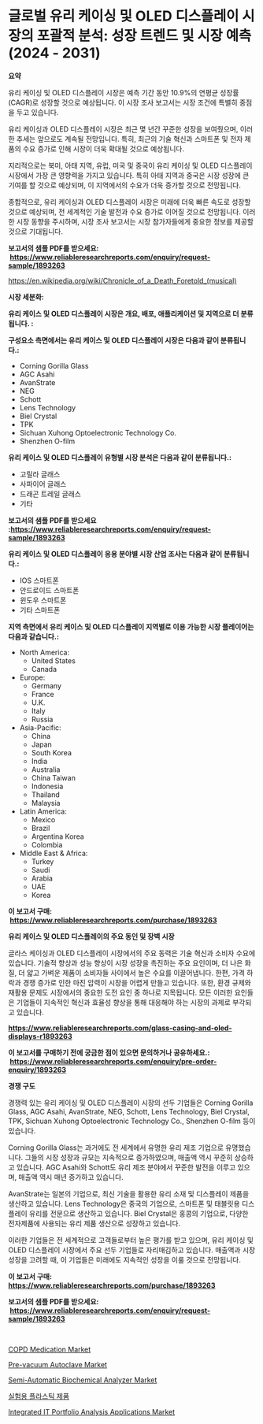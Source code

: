<p><h1>글로벌 유리 케이싱 및 OLED 디스플레이 시장의 포괄적 분석: 성장 트렌드 및 시장 예측 (2024 - 2031)</h1></p><p><strong>요약</strong></p>
<p><p>유리 케이싱 및 OLED 디스플레이 시장은 예측 기간 동안 10.9%의 연평균 성장률(CAGR)로 성장할 것으로 예상됩니다. 이 시장 조사 보고서는 시장 조건에 특별히 중점을 두고 있습니다.</p><p>유리 케이싱과 OLED 디스플레이 시장은 최근 몇 년간 꾸준한 성장을 보여줬으며, 이러한 추세는 앞으로도 계속될 전망입니다. 특히, 최근의 기술 혁신과 스마트폰 및 전자 제품의 수요 증가로 인해 시장이 더욱 확대될 것으로 예상됩니다.</p><p>지리적으로는 북미, 아태 지역, 유럽, 미국 및 중국이 유리 케이싱 및 OLED 디스플레이 시장에서 가장 큰 영향력을 가지고 있습니다. 특히 아태 지역과 중국은 시장 성장에 큰 기여를 할 것으로 예상되며, 이 지역에서의 수요가 더욱 증가할 것으로 전망됩니다.</p><p>종합적으로, 유리 케이싱과 OLED 디스플레이 시장은 미래에 더욱 빠른 속도로 성장할 것으로 예상되며, 전 세계적인 기술 발전과 수요 증가로 이어질 것으로 전망됩니다. 이러한 시장 동향을 주시하며, 시장 조사 보고서는 시장 참가자들에게 중요한 정보를 제공할 것으로 기대됩니다.</p></p>
<p><strong>보고서의 샘플 PDF를 받으세요: &nbsp;<a href="https://www.reliableresearchreports.com/enquiry/request-sample/1893263">https://www.reliableresearchreports.com/enquiry/request-sample/1893263</a></strong></p>
<p><a href="https://en.wikipedia.org/wiki/Chronicle_of_a_Death_Foretold_(musical)">https://en.wikipedia.org/wiki/Chronicle_of_a_Death_Foretold_(musical)</a></p>
<p><strong>시장 세분화:</strong></p>
<p><strong> 유리 케이스 및 OLED 디스플레이 시장은 개요, 배포, 애플리케이션 및 지역으로 더 분류됩니다. :</strong></p>
<p><strong>구성요소 측면에서는 유리 케이스 및 OLED 디스플레이 시장은 다음과 같이 분류됩니다.:</strong></p>
<p><ul><li>Corning Gorilla Glass</li><li>AGC Asahi</li><li>AvanStrate</li><li>NEG</li><li>Schott</li><li>Lens Technology</li><li>Biel Crystal</li><li>TPK</li><li>Sichuan Xuhong Optoelectronic Technology Co.</li><li>Shenzhen O-film</li></ul></p>
<p><strong> 유리 케이스 및 OLED 디스플레이 유형별 시장 분석은 다음과 같이 분류됩니다.:</strong></p>
<p><ul><li>고릴라 글래스</li><li>사파이어 글래스</li><li>드래곤 트레일 글래스</li><li>기타</li></ul></p>
<p><strong>보고서의 샘플 PDF를 받으세요 :<a href="https://www.reliableresearchreports.com/enquiry/request-sample/1893263">https://www.reliableresearchreports.com/enquiry/request-sample/1893263</a></strong></p>
<p><strong> 유리 케이스 및 OLED 디스플레이 응용 분야별 시장 산업 조사는 다음과 같이 분류됩니다.:</strong></p>
<p><ul><li>IOS 스마트폰</li><li>안드로이드 스마트폰</li><li>윈도우 스마트폰</li><li>기타 스마트폰</li></ul></p>
<p><strong>지역 측면에서 유리 케이스 및 OLED 디스플레이 지역별로 이용 가능한 시장 플레이어는 다음과 같습니다.:</strong></p>
<p><ul>
    <li>
        North America:
        <ul>
            <li>United States</li>
            <li>Canada</li>
        </ul>
    </li>
    <li>
        Europe:
        <ul>
            <li>Germany</li>
            <li>France</li>
            <li>U.K.</li>
            <li>Italy</li>
            <li>Russia</li>
        </ul>
    </li>
    <li>
        Asia-Pacific:
        <ul>
            <li>China</li>
            <li>Japan</li>
            <li>South Korea</li>
            <li>India</li>
            <li>Australia</li>
            <li>China Taiwan</li>
            <li>Indonesia</li>
            <li>Thailand</li>
            <li>Malaysia</li>
        </ul>
    </li>
    <li>
        Latin America:
        <ul>
            <li>Mexico</li>
            <li>Brazil</li>
            <li>Argentina Korea</li>
            <li>Colombia</li>
        </ul>
    </li>
    <li>
        Middle East & Africa:
        <ul>
            <li>Turkey</li>
            <li>Saudi</li>
            <li>Arabia</li>
            <li>UAE</li>
            <li>Korea</li>
        </ul>
    </li>
    </ul></p>
<p><strong>이 보고서 구매: &nbsp;<a href="https://www.reliableresearchreports.com/purchase/1893263">https://www.reliableresearchreports.com/purchase/1893263</a></strong></p>
<p><strong>유리 케이스 및 OLED 디스플레이의 주요 동인 및 장벽 시장</strong></p>
<p><p>글라스 케이싱과 OLED 디스플레이 시장에서의 주요 동력은 기술 혁신과 소비자 수요에 있습니다. 기술적 향상과 성능 향상이 시장 성장을 촉진하는 주요 요인이며, 더 나은 화질, 더 얇고 가벼운 제품이 소비자들 사이에서 높은 수요를 이끌어냅니다. 한편, 가격 하락과 경쟁 증가로 인한 마진 압력이 시장을 어렵게 만들고 있습니다. 또한, 환경 규제와 재활용 문제도 시장에서의 중요한 도전 요인 중 하나로 지목됩니다. 모든 이러한 요인들은 기업들이 지속적인 혁신과 효율성 향상을 통해 대응해야 하는 시장의 과제로 부각되고 있습니다.</p></p>
<p><strong><a href="https://www.reliableresearchreports.com/glass-casing-and-oled-displays-r1893263">https://www.reliableresearchreports.com/glass-casing-and-oled-displays-r1893263</a></strong></p>
<p><strong>이 보고서를 구매하기 전에 궁금한 점이 있으면 문의하거나 공유하세요.: &nbsp;<a href="https://www.reliableresearchreports.com/enquiry/pre-order-enquiry/1893263">https://www.reliableresearchreports.com/enquiry/pre-order-enquiry/1893263</a></strong></p>
<p><strong>경쟁 구도</strong></p>
<p><p>경쟁력 있는 유리 케이싱 및 OLED 디스플레이 시장의 선두 기업들은  Corning Gorilla Glass, AGC Asahi, AvanStrate, NEG, Schott, Lens Technology, Biel Crystal, TPK, Sichuan Xuhong Optoelectronic Technology Co., Shenzhen O-film 등이 있습니다.</p><p>Corning Gorilla Glass는 과거에도 전 세계에서 유명한 유리 제조 기업으로 유명했습니다. 그들의 시장 성장과 규모는 지속적으로 증가하였으며, 매출액 역시 꾸준히 상승하고 있습니다. AGC Asahi와 Schott도 유리 제조 분야에서 꾸준한 발전을 이루고 있으며, 매출액 역시 매년 증가하고 있습니다.</p><p>AvanStrate는 일본의 기업으로, 최신 기술을 활용한 유리 소재 및 디스플레이 제품을 생산하고 있습니다. Lens Technology은 중국의 기업으로, 스마트폰 및 태블릿용 디스플레이 유리를 전문으로 생산하고 있습니다. Biel Crystal은 홍콩의 기업으로, 다양한 전자제품에 사용되는 유리 제품 생산으로 성장하고 있습니다.</p><p>이러한 기업들은 전 세계적으로 고객들로부터 높은 평가를 받고 있으며, 유리 케이싱 및 OLED 디스플레이 시장에서 주요 선두 기업들로 자리매김하고 있습니다. 매출액과 시장 성장을 고려할 때, 이 기업들은 미래에도 지속적인 성장을 이룰 것으로 전망됩니다.</p></p>
<p><strong>이 보고서 구매: &nbsp; <a href="https://www.reliableresearchreports.com/purchase/1893263">https://www.reliableresearchreports.com/purchase/1893263</a></strong></p>
<p><strong>보고서의 샘플 PDF를 받으세요: &nbsp;<a href="https://www.reliableresearchreports.com/enquiry/request-sample/1893263">https://www.reliableresearchreports.com/enquiry/request-sample/1893263</a></strong><strong></strong></p>
<p>&nbsp;</p>
<p><p><a href="https://github.com/vimar16th/Market-Research-Report-List-5/blob/main/copd-medication-market.md">COPD Medication Market</a></p><p><a href="https://medium.com/@marcoshoppe2023/pre-vacuum-autoclave-market-analysis-report-global-insights-by-region-type-horizontal-vertical-c5242bdaba94">Pre-vacuum Autoclave Market</a></p><p><a href="https://medium.com/@karleeprice2004/semi-automatic-biochemical-analyzer-market-global-market-share-and-ranking-overall-sales-and-0b309226d5cd">Semi-Automatic Biochemical Analyzer Market</a></p><p><a href="https://medium.com/@rickymetzdvm/%EA%B8%80%EB%A1%9C%EB%B2%8C-%EC%8B%A4%ED%97%98%EC%8B%A4-%ED%94%8C%EB%9D%BC%EC%8A%A4%ED%8B%B1-%EC%9A%A9%ED%92%88-%EC%8B%9C%EC%9E%A5-%EC%A0%90%EC%9C%A0%EC%9C%A8-%EB%B0%8F-%EC%84%B1%EC%9E%A5-%EA%B8%B0%ED%9A%8C-%EB%B0%8F-2024%EB%85%84%EB%B6%80%ED%84%B0-2031%EB%85%84%EA%B9%8C%EC%A7%80-%EC%97%B0%ED%8F%89%EA%B7%A0-%EC%84%B1%EC%9E%A5%EB%A5%A0%EC%9D%B4-13-2-%EC%9D%B8-%EC%8B%9C%EC%9E%A5-%EA%B7%9C%EB%AA%A8-%EC%A6%9D%EA%B0%80-87f506025ae6">실험용 플라스틱 제품</a></p><p><a href="https://issuu.com/reportprime-2/docs/integrated-it-portfolio-analysis-applications-mark">Integrated IT Portfolio Analysis Applications Market</a></p></p>